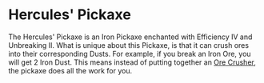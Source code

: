 # Hercules' Pickaxe
The Hercules' Pickaxe is an Iron Pickaxe enchanted with Efficiency IV and Unbreaking II. What is unique about this Pickaxe, is that it can crush ores into their corresponding Dusts. For example, if you break an Iron Ore, you will get 2 Iron Dust. This means instead of putting together an [Ore Crusher](https://github.com/mrCookieSlime/Slimefun4/wiki/Ore-Crusher), the pickaxe does all the work for you.